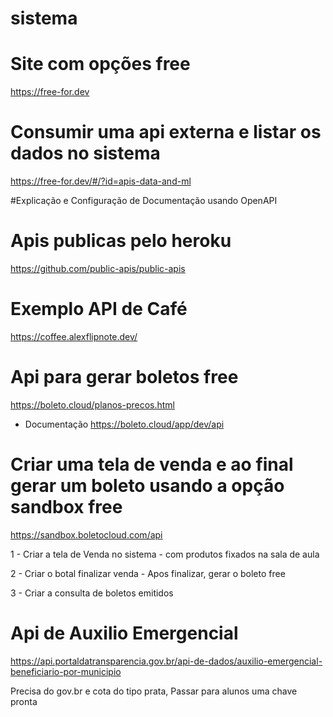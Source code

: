 # sistema

# Site com opções free
https://free-for.dev

# Consumir uma api externa e listar os dados no sistema
https://free-for.dev/#/?id=apis-data-and-ml

#Explicação e Configuração de Documentação usando OpenAPI

# Apis publicas pelo heroku
https://github.com/public-apis/public-apis

# Exemplo API de Café
https://coffee.alexflipnote.dev/

# Api para gerar boletos free 
https://boleto.cloud/planos-precos.html
* Documentação 
https://boleto.cloud/app/dev/api

# Criar uma tela de venda e ao final gerar um boleto usando a opção sandbox free
https://sandbox.boletocloud.com/api

1 - Criar a tela de Venda no sistema - com produtos fixados na sala de aula

2 - Criar o botal finalizar venda - Apos finalizar, gerar o boleto free

3 - Criar a consulta de boletos emitidos

# Api de Auxilio Emergencial 
https://api.portaldatransparencia.gov.br/api-de-dados/auxilio-emergencial-beneficiario-por-municipio

Precisa do gov.br e cota do tipo prata, 
Passar para alunos uma chave pronta


